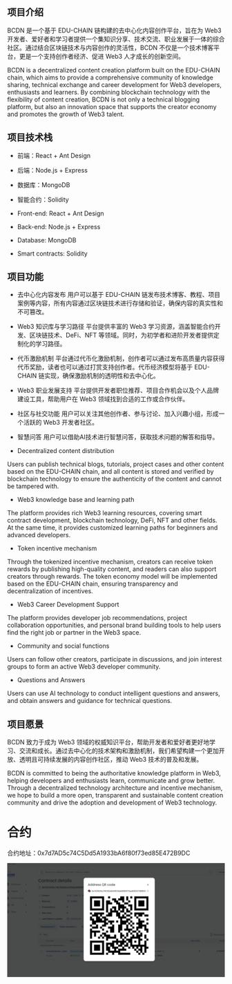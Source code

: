 ## 项目介绍
BCDN 是一个基于 EDU-CHAIN 链构建的去中心化内容创作平台，旨在为 Web3 开发者、爱好者和学习者提供一个集知识分享、技术交流、职业发展于一体的综合社区。通过结合区块链技术与内容创作的灵活性，BCDN 不仅是一个技术博客平台，更是一个支持创作者经济、促进 Web3 人才成长的创新空间。

BCDN is a decentralized content creation platform built on the EDU-CHAIN chain, which aims to provide a comprehensive community of knowledge sharing, technical exchange and career development for Web3 developers, enthusiasts and learners. By combining blockchain technology with the flexibility of content creation, BCDN is not only a technical blogging platform, but also an innovation space that supports the creator economy and promotes the growth of Web3 talent.

## 项目技术栈
- 前端：React + Ant Design
- 后端：Node.js + Express
- 数据库：MongoDB
- 智能合约：Solidity

- Front-end: React + Ant Design
- Back-end: Node.js + Express
- Database: MongoDB
- Smart contracts: Solidity

## 项目功能
- 去中心化内容发布
用户可以基于 EDU-CHAIN 链发布技术博客、教程、项目案例等内容，所有内容通过区块链技术进行存储和验证，确保内容的真实性和不可篡改。

- Web3 知识库与学习路径
平台提供丰富的 Web3 学习资源，涵盖智能合约开发、区块链技术、DeFi、NFT 等领域。同时，为初学者和进阶开发者提供定制化的学习路径。

- 代币激励机制
平台通过代币化激励机制，创作者可以通过发布高质量内容获得代币奖励，读者也可以通过打赏支持创作者。代币经济模型将基于 EDU-CHAIN 链实现，确保激励机制的透明性和去中心化。

- Web3 职业发展支持
平台提供开发者职位推荐、项目合作机会以及个人品牌建设工具，帮助用户在 Web3 领域找到合适的工作或合作伙伴。

- 社区与社交功能
用户可以关注其他创作者、参与讨论、加入兴趣小组，形成一个活跃的 Web3 开发者社区。

- 智慧问答
用户可以借助AI技术进行智慧问答，获取技术问题的解答和指导。

- Decentralized content distribution

Users can publish technical blogs, tutorials, project cases and other content based on the EDU-CHAIN chain, and all content is stored and verified by blockchain technology to ensure the authenticity of the content and cannot be tampered with.

- Web3 knowledge base and learning path

The platform provides rich Web3 learning resources, covering smart contract development, blockchain technology, DeFi, NFT and other fields. At the same time, it provides customized learning paths for beginners and advanced developers.

- Token incentive mechanism

Through the tokenized incentive mechanism, creators can receive token rewards by publishing high-quality content, and readers can also support creators through rewards. The token economy model will be implemented based on the EDU-CHAIN chain, ensuring transparency and decentralization of incentives.

- Web3 Career Development Support

The platform provides developer job recommendations, project collaboration opportunities, and personal brand building tools to help users find the right job or partner in the Web3 space.

- Community and social functions

Users can follow other creators, participate in discussions, and join interest groups to form an active Web3 developer community.

- Questions and Answers

Users can use AI technology to conduct intelligent questions and answers, and obtain answers and guidance for technical questions.


## 项目愿景
BCDN 致力于成为 Web3 领域的权威知识平台，帮助开发者和爱好者更好地学习、交流和成长。通过去中心化的技术架构和激励机制，我们希望构建一个更加开放、透明且可持续发展的内容创作社区，推动 Web3 技术的普及和发展。

BCDN is committed to being the authoritative knowledge platform in Web3, helping developers and enthusiasts learn, communicate and grow better. Through a decentralized technology architecture and incentive mechanism, we hope to build a more open, transparent and sustainable content creation community and drive the adoption and development of Web3 technology.

# 合约
合约地址：0x7d7AD5c74C5Dd5A1933bA6f80f73ed85E472B9DC

![alt text](image.png)